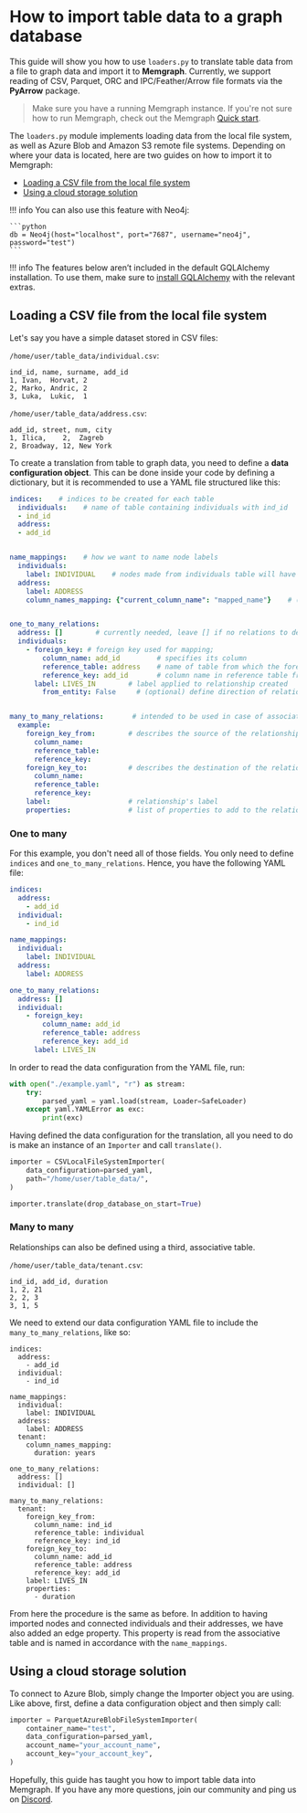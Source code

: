 # How to import table data to a graph database

This guide will show you how to use `loaders.py` to translate table data from a
file to graph data and import it to **Memgraph**. Currently, we support reading
of CSV, Parquet, ORC and IPC/Feather/Arrow file formats via the **PyArrow** package.

> Make sure you have a running Memgraph instance. If you're not sure how to run
> Memgraph, check out the Memgraph [Quick start](https://memgraph.com/docs/getting-started).

The `loaders.py` module implements loading data from the local file system, as
well as Azure Blob and Amazon S3 remote file systems. Depending on where your
data is located, here are two guides on how to import it to Memgraph:

- [Loading a CSV file from the local file
  system](#loading-a-csv-file-from-the-local-file-system)
- [Using a cloud storage solution](#using-a-cloud-storage-solution)

!!! info
    You can also use this feature with Neo4j:

    ```python
    db = Neo4j(host="localhost", port="7687", username="neo4j", password="test")
    ```

!!! info
    The features below aren’t included in the default GQLAlchemy installation. To use them, make sure to [install GQLAlchemy](../../installation.md) with the relevant extras.

## Loading a CSV file from the local file system

Let's say you have a simple dataset stored in CSV files:

`/home/user/table_data/individual.csv`:
```csv
ind_id, name, surname, add_id
1, Ivan,  Horvat, 2
2, Marko, Andric, 2
3, Luka,  Lukic,  1
```

`/home/user/table_data/address.csv`:
```csv
add_id, street, num, city
1, Ilica,    2,  Zagreb
2, Broadway, 12, New York
```

To create a translation from table to graph data, you need to define a **data
configuration object**. This can be done inside your code by defining a
dictionary, but it is recommended to use a YAML file structured like this:

```yaml
indices:    # indices to be created for each table
  individuals:    # name of table containing individuals with ind_id
  - ind_id
  address:
  - add_id


name_mappings:    # how we want to name node labels
  individuals:
    label: INDIVIDUAL    # nodes made from individuals table will have INDIVIDUAL label
  address:
    label: ADDRESS
    column_names_mapping: {"current_column_name": "mapped_name"}    # (optional) map column names


one_to_many_relations:
  address: []        # currently needed, leave [] if no relations to define
  individuals:
    - foreign_key: # foreign key used for mapping;
        column_name: add_id         # specifies its column
        reference_table: address    # name of table from which the foreign key is taken
        reference_key: add_id       # column name in reference table from which the foreign key is taken
      label: LIVES_IN        # label applied to relationship created
        from_entity: False     # (optional) define direction of relationship created


many_to_many_relations:       # intended to be used in case of associative tables
  example:
    foreign_key_from:        # describes the source of the relationship
      column_name:
      reference_table:
      reference_key:
    foreign_key_to:          # describes the destination of the relationship
      column_name:
      reference_table:
      reference_key:
    label:                   # relationship's label
    properties:              # list of properties to add to the relationship

```

### One to many

For this example, you don't need all of those fields. You only need to define
`indices` and `one_to_many_relations`. Hence, you have the following YAML file:

```yaml
indices:
  address:
    - add_id
  individual:
    - ind_id

name_mappings:
  individual:
    label: INDIVIDUAL
  address:
    label: ADDRESS

one_to_many_relations:
  address: []
  individual:
    - foreign_key:
        column_name: add_id
        reference_table: address
        reference_key: add_id
      label: LIVES_IN
```

In order to read the data configuration from the YAML file, run:

```python
with open("./example.yaml", "r") as stream:
    try:
        parsed_yaml = yaml.load(stream, Loader=SafeLoader)
    except yaml.YAMLError as exc:
        print(exc)
```

Having defined the data configuration for the translation, all you need to do is
make an instance of an `Importer` and call `translate()`.

```python
importer = CSVLocalFileSystemImporter(
    data_configuration=parsed_yaml,
    path="/home/user/table_data/",
)

importer.translate(drop_database_on_start=True)
```

### Many to many

Relationships can also be defined using a third, associative table.

`/home/user/table_data/tenant.csv`:
```csv
ind_id, add_id, duration
1, 2, 21
2, 2, 3
3, 1, 5
```

We need to extend our data configuration YAML file to include the `many_to_many_relations`, like so:

```
indices:
  address:
    - add_id
  individual:
    - ind_id

name_mappings:
  individual:
    label: INDIVIDUAL
  address:
    label: ADDRESS
  tenant:
    column_names_mapping:
      duration: years

one_to_many_relations:
  address: []
  individual: []

many_to_many_relations:
  tenant:
    foreign_key_from:
      column_name: ind_id
      reference_table: individual
      reference_key: ind_id
    foreign_key_to:
      column_name: add_id
      reference_table: address
      reference_key: add_id
    label: LIVES_IN
    properties:
      - duration
```

From here the procedure is the same as before.
In addition to having imported nodes and connected individuals and their addresses, we have also added an edge property.
This property is read from the associative table and is named in accordance with the `name_mappings`.

## Using a cloud storage solution

To connect to Azure Blob, simply change the Importer object you are using. Like
above, first, define a data configuration object and then simply call:

```python
importer = ParquetAzureBlobFileSystemImporter(
    container_name="test",
    data_configuration=parsed_yaml,
    account_name="your_account_name",
    account_key="your_account_key",
)
```

Hopefully, this guide has taught you how to import table data into Memgraph. If
you have any more questions, join our community and ping us on
[Discord](https://discord.gg/memgraph).

